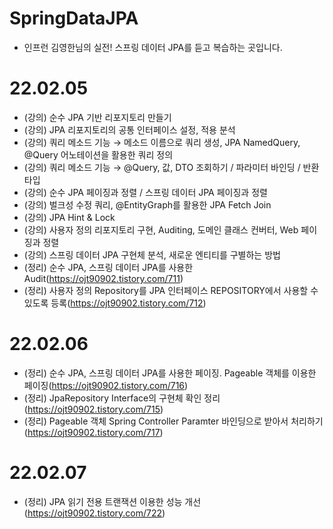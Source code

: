 # SpringDataJPA
- 인프런 김영한님의 실전! 스프링 데이터 JPA를 듣고 복습하는 곳입니다.


# 22.02.05
- (강의) 순수 JPA 기반 리포지토리 만들기
- (강의) JPA 리포지토리의 공통 인터페이스 설정, 적용 분석
- (강의) 쿼리 메소드 기능 → 메소드 이름으로 쿼리 생성, JPA NamedQuery, @Query 어노테이션을 활용한 쿼리 정의
- (강의) 쿼리 메소드 기능 → @Query, 값, DTO 조회하기 / 파라미터 바인딩 / 반환타입
- (강의) 순수 JPA 페이징과 정렬 / 스프링 데이터 JPA 페이징과 정렬
- (강의) 벌크성 수정 쿼리, @EntityGraph를 활용한 JPA Fetch Join
- (강의) JPA Hint & Lock
- (강의) 사용자 정의 리포지토리 구현, Auditing, 도메인 클래스 컨버터, Web 페이징과 정렬
- (강의) 스프링 데이터 JPA 구현체 분석, 새로운 엔티티를 구별하는 방법 
- (정리) 순수 JPA, 스프링 데이터 JPA를 사용한 Audit(https://ojt90902.tistory.com/711)
- (정리) 사용자 정의 Repository를 JPA 인터페이스 REPOSITORY에서 사용할 수 있도록 등록(https://ojt90902.tistory.com/712)

# 22.02.06

- (정리) 순수 JPA, 스프링 데이터 JPA를 사용한 페이징. Pageable 객체를 이용한 페이징(https://ojt90902.tistory.com/716)
- (정리) JpaRepository Interface의 구현체 확인 정리(https://ojt90902.tistory.com/715)
- (정리) Pageable 객체 Spring Controller Paramter 바인딩으로 받아서 처리하기 (https://ojt90902.tistory.com/717)

# 22.02.07
- (정리) JPA 읽기 전용 트랜잭션 이용한 성능 개선 (https://ojt90902.tistory.com/722)
